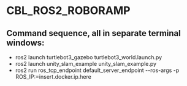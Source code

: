 # CBL_ROS2_ROBORAMP

## Command sequence, all in separate terminal windows:
- ros2 launch turtlebot3_gazebo turtlebot3_world.launch.py
- ros2 launch unity_slam_example unity_slam_example.py
- ros2 run ros_tcp_endpoint default_server_endpoint --ros-args -p ROS_IP:=insert.docker.ip.here
